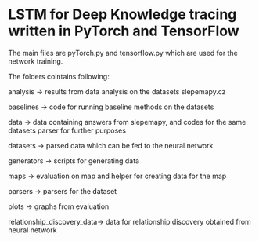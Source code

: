 # LSTM for Deep Knowledge tracing written in PyTorch and TensorFlow

The main files are pyTorch.py and tensorflow.py which are used for the network training.



The folders cointains following:

analysis -> results from data analysis on the datasets slepemapy.cz

baselines -> code for running baseline methods on the datasets

data -> data containing answers from slepemapy, and codes for the same
datasets parser for further purposes

datasets -> parsed data which can be fed to the neural network

generators -> scripts for generating data

maps -> evaluation on map and helper for creating data for the map

parsers -> parsers for the dataset 

plots -> graphs from evaluation

relationship_discovery_data-> data for relationship discovery obtained from neural network

